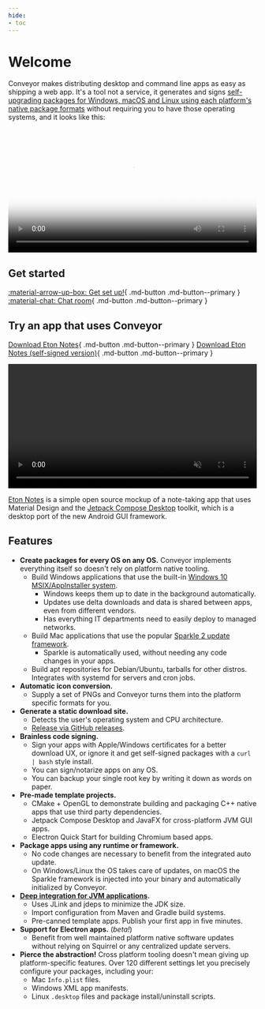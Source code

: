 ```yaml
---
hide:
- toc
---
```


# Welcome

Conveyor makes distributing desktop and command line apps as easy as shipping a web app. It's a tool not a service, it generates and signs [self-upgrading packages for Windows, macOS and Linux using each platform's native package formats](outputs.md) without requiring you to have those operating systems, and it looks like this:

<video width="100%" poster="https://conveyor.hydraulic.dev/assets/promo.jpg" controls><source src="https://conveyor.hydraulic.dev/assets/promo.mp4" type="video/mp4"></video>

## Get started

[ :material-arrow-up-box: Get set up!](download-conveyor.md){ .md-button .md-button--primary } [ :material-chat: Chat room](https://hydraulic.zulipchat.com/#narrow/stream/329916-general){ .md-button .md-button--primary }

## Try an app that uses Conveyor

[Download Eton Notes](https://downloads.hydraulic.dev/eton-sample/download.html){ .md-button .md-button--primary }   [Download Eton Notes (self-signed version)](https://downloads.hydraulic.dev/eton-sample/selfsigned/download.html){ .md-button .md-button--primary }

<video width="100%" playsinline autoplay muted loop><source src="https://downloads.hydraulic.dev/eton-sample/eton.mp4" type="video/mp4"></video>

[Eton Notes](https://github.com/hydraulic-software/eton-desktop) is a simple open source mockup of a note-taking app that uses Material Design and the [Jetpack Compose Desktop](https://www.jetbrains.com/lp/compose-desktop/) toolkit, which is a desktop port of the new Android GUI framework.

## Features

* **Create packages for every OS on any OS.** Conveyor implements everything itself so doesn't rely on platform native tooling.
    * Build Windows applications that use the built-in [Windows 10 MSIX/AppInstaller system](outputs.md).
        * Windows keeps them up to date in the background automatically.
        * Updates use delta downloads and data is shared between apps, even from different vendors.
        * Has everything IT departments need to easily deploy to managed networks.
    * Build Mac applications that use the popular [Sparkle 2 update framework](https://sparkle-project.org/).
        * Sparkle is automatically used, without needing any code changes in your apps.
    * Build apt repositories for Debian/Ubuntu, tarballs for other distros. Integrates with systemd for servers and cron jobs.
* **Automatic icon conversion.**
    * Supply a set of PNGs and Conveyor turns them into the platform specific formats for you. 
* **Generate a static download site.**
    * Detects the user's operating system and CPU architecture.
    * [Release via GitHub releases](configs/download-pages#publishing-through-github).
* **Brainless code signing.**
    * Sign your apps with Apple/Windows certificates for a better download UX, or ignore it and get self-signed packages with a `curl | bash` style install.    
    * You can sign/notarize apps on any OS. 
    * You can backup your single root key by writing it down as words on paper.
* **Pre-made template projects.**
    * CMake + OpenGL to demonstrate building and packaging C++ native apps that use third party dependencies.
    * Jetpack Compose Desktop and JavaFX for cross-platform JVM GUI apps.
    * Electron Quick Start for building Chromium based apps.
* **Package apps using any runtime or framework.**
    * No code changes are necessary to benefit from the integrated auto update.
    * On Windows/Linux the OS takes care of updates, on macOS the Sparkle framework is injected into your binary and automatically initialized by Conveyor.
* **[Deep integration for JVM applications](configs/jvm.md).**
    * Uses JLink and jdeps to minimize the JDK size.
    * Import configuration from Maven and Gradle build systems.
    * Pre-canned template apps. Publish your first app in five minutes.
* **Support for Electron apps.** (*beta!*)
    * Benefit from well maintained platform native software updates without relying on Squirrel or any centralized update servers.
* **Pierce the abstraction!** Cross platform tooling doesn't mean giving up platform-specific features. Over 120 different settings let you precisely configure your packages, including your:
    * Mac `Info.plist` files.
    * Windows XML app manifests.
    * Linux `.desktop` files and package install/uninstall scripts.
